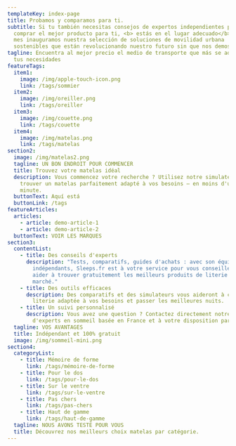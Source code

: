 ```yaml
---
templateKey: index-page
title: Probamos y comparamos para ti.
subtitle: Si tu también necesitas consejos de expertos independientes para
  comprar el mejor producto para ti, <b> estás en el lugar adecuado</b>.  Este
  mes inauguramos nuestra selección de soluciones de movilidad urbana
  sostenibles que están revolucionando nuestro futuro sin que nos demos cuenta.
tagline: Encuentra al mejor precio el medio de transporte que más se adapta a
  tus necesidades
featureTags:
  item1:
    image: /img/apple-touch-icon.png
    link: /tags/sommier
  item2:
    image: /img/oreiller.png
    link: /tags/oreiller
  item3:
    image: /img/couette.png
    link: /tags/couette
  item4:
    image: /img/matelas.png
    link: /tags/matelas
section2:
  image: /img/matelas2.png
  tagline: UN BON ENDROIT POUR COMMENCER
  title: Trouvez votre matelas idéal
  description: Vous commencez votre recherche ? Utilisez notre simulateur pour
    trouver un matelas parfaitement adapté à vos besoins – en moins d'une
    minute.
  buttonText: Aquí está
  buttonLink: /tags
featureArticles:
  articles:
    - article: demo-article-1
    - article: demo-article-2
  buttonText: VOIR LES MARQUES
section3:
  contentList:
    - title: Des conseils d'experts
      description: "Tests, comparatifs, guides d'achats : avec son équipe de testeurs
        indépendants, Sleeps.fr est à votre service pour vous conseiller et vous
        aider à trouver gratuitement les meilleurs produits de literie du
        marché."
    - title: Des outils efficaces
      description: Des comparatifs et des simulateurs vous aideront à choisir une
        literie adaptée à vos besoins et passer les meilleures nuits.
    - title: Un suivi personnalisé
      description: Vous avez une question ? Contactez directement notre équipe
        d'experts en sommeil basée en France et à votre disposition par email.
  tagline: VOS AVANTAGES
  title: Indépendant et 100% gratuit
  image: /img/sommeil-mini.png
section4:
  categoryList:
    - title: Mémoire de forme
      link: /tags/mémoire-de-forme
    - title: Pour le dos
      link: /tags/pour-le-dos
    - title: Sur le ventre
      link: /tags/sur-le-ventre
    - title: Pas chers
      link: /tags/pas-chers
    - title: Haut de gamme
      link: /tags/haut-de-gamme
  tagline: NOUS AVONS TESTÉ POUR VOUS
  title: Découvrez nos meilleurs choix matelas par catégorie.
---
```

